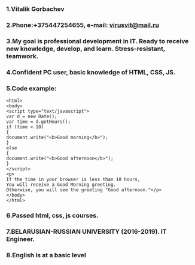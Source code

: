 ### 1.Vitalik Gorbachev
### 2.Phone:+375447254655, e-mail: virusvit@mail.ru
### 3.My goal is professional development in IT. Ready to receive new knowledge, develop, and learn. Stress-resistant, teamwork.
### 4.Confident PC user, basic knowledge of HTML, CSS, JS.
### 5.Code example:
```
<html>
<body>
<script type="text/javascript">
var d = new Date();
var time = d.getHours();
if (time < 10) 
{
document.write("<b>Good morning</b>");
}
else
{
document.write("<b>Good afternoon</b>");
}
</script>
<p>
If the time in your browser is less than 10 hours,
You will receive a Good Morning greeting.
Otherwise, you will see the greeting "Good afternoon."</p>
</body>
</html>
```
### 6.Passed html, css, js courses.
### 7.BELARUSIAN-RUSSIAN UNIVERSITY (2016-2019). IT Engineer.
### 8.English is at a basic level